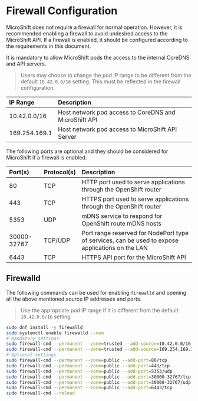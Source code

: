 # Firewall Configuration
MicroShift does not require a firewall for normal operation. However, it is recommended enabling a firewall to avoid undesired access to the MicroShift API. If a firewall is enabled, it should be configured according to the requirements in this document.

It is mandatory to allow MicroShift pods the access to the internal CoreDNS and API servers.
> Users may choose to change the pod IP range to be different from the default `10.42.0.0/16` setting. This must be reflected in the firewall configuration.

|IP Range      |Description|
|:-------------|:----------|
|10.42.0.0/16  |Host network pod access to CoreDNS and MicroShift API |
|169.254.169.1 |Host network pod access to MicroShift API Server      |

The following ports are optional and they should be considered for MicroShift if a firewall is enabled.

|Port(s)    |Protocol(s)|Description|
|:----------|:----------|:----------|
|80         |TCP        |HTTP port used to serve applications through the OpenShift router |
|443        |TCP        |HTTPS port used to serve applications through the OpenShift router |
|5353       |UDP        |mDNS service to respond for OpenShift route mDNS hosts |
|30000-32767|TCP/UDP    |Port range reserved for NodePort type of services, can be used to expose applications on the LAN |
|6443       |TCP        |HTTPS API port for the MicroShift API |

## Firewalld
The following commands can be used for enabling `firewalld` and opening all the above mentioned source IP addresses and ports.
> Use the appropriate pod IP range if it is different from the default `10.42.0.0/16` setting.

```bash
sudo dnf install -y firewalld
sudo systemctl enable firewalld --now
# Mandatory settings
sudo firewall-cmd --permanent --zone=trusted --add-source=10.42.0.0/16 
sudo firewall-cmd --permanent --zone=trusted --add-source=169.254.169.1
# Optional settings
sudo firewall-cmd --permanent --zone=public --add-port=80/tcp
sudo firewall-cmd --permanent --zone=public --add-port=443/tcp
sudo firewall-cmd --permanent --zone=public --add-port=5353/udp
sudo firewall-cmd --permanent --zone=public --add-port=30000-32767/tcp
sudo firewall-cmd --permanent --zone=public --add-port=30000-32767/udp
sudo firewall-cmd --permanent --zone=public --add-port=6443/tcp
sudo firewall-cmd --reload
```
